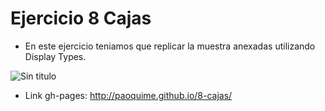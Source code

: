# Ejercicio 8 Cajas

* En este ejercicio teniamos que replicar la muestra anexadas utilizando Display Types.

![Sin titulo](http://i66.tinypic.com/2ise8o2.jpg)

* Link gh-pages: <http://paoquime.github.io/8-cajas/>
